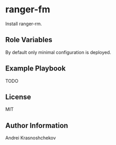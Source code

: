 ranger-fm
=========

Install ranger-rm.

Role Variables
--------------

By default only minimal configuration is deployed.

Example Playbook
----------------

TODO

License
-------

MIT

Author Information
------------------

Andrei Krasnoshchekov
